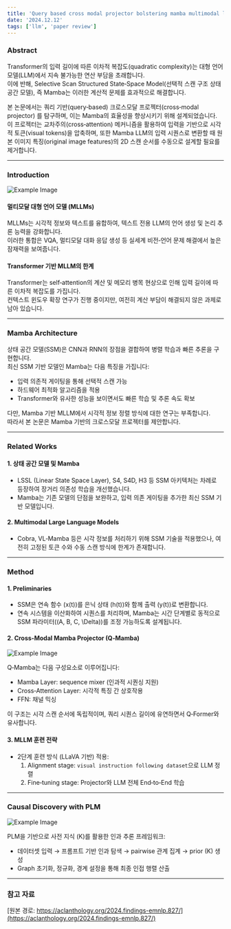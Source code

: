 ```yaml
---
title: 'Query based cross modal projector bolstering mamba multimodal llm'
date: '2024.12.12'
tags: ['llm', 'paper review']
---
```


### Abstract

Transformer의 입력 길이에 따른 이차적 복잡도(quadratic complexity)는 대형 언어 모델(LLM)에서 지속 불가능한 연산 부담을 초래합니다.  
이에 반해, Selective Scan Structured State‑Space Model(선택적 스캔 구조 상태공간 모델), 즉 Mamba는 이러한 계산적 문제를 효과적으로 해결합니다.

본 논문에서는 쿼리 기반(query‑based) 크로스모달 프로젝터(cross‑modal projector) 를 탐구하며, 이는 Mamba의 효율성을 향상시키기 위해 설계되었습니다.  
이 프로젝터는 교차주의(cross‑attention) 메커니즘을 활용하여 입력을 기반으로 시각적 토큰(visual tokens)을 압축하며, 또한 Mamba LLM의 입력 시퀀스로 변환할 때 원본 이미지 특징(original image features)의 2D 스캔 순서를 수동으로 설계할 필요를 제거합니다.

---

### Introduction

![Example Image](https://velog.velcdn.com/images/ski06043/post/f50d60e1-694d-48cc-9aef-5caac866a67f/image.png)

#### 멀티모달 대형 언어 모델 (MLLMs)

MLLMs는 시각적 정보와 텍스트를 융합하여, 텍스트 전용 LLM의 언어 생성 및 논리 추론 능력을 강화합니다.  
이러한 통합은 VQA, 멀티모달 대화 응답 생성 등 실세계 비전‑언어 문제 해결에서 높은 잠재력을 보여줍니다.

#### Transformer 기반 MLLM의 한계

Transformer는 self‑attention의 계산 및 메모리 병목 현상으로 인해 입력 길이에 따른 이차적 복잡도를 가집니다.  
컨텍스트 윈도우 확장 연구가 진행 중이지만, 여전히 계산 부담이 해결되지 않은 과제로 남아 있습니다.

---

### Mamba Architecture

상태 공간 모델(SSM)은 CNN과 RNN의 장점을 결합하여 병렬 학습과 빠른 추론을 구현합니다.  
최신 SSM 기반 모델인 Mamba는 다음 특징을 가집니다:

- 입력 의존적 게이팅을 통해 선택적 스캔 가능  
- 하드웨어 최적화 알고리즘을 적용  
- Transformer와 유사한 성능을 보이면서도 빠른 학습 및 추론 속도 확보  

다만, Mamba 기반 MLLM에서 시각적 정보 정렬 방식에 대한 연구는 부족합니다.  
따라서 본 논문은 Mamba 기반의 크로스모달 프로젝터를 제안합니다.

---

### Related Works

#### 1. 상태 공간 모델 및 Mamba  
- LSSL (Linear State Space Layer), S4, S4D, H3 등 SSM 아키텍처는 차례로 등장하여 장거리 의존성 학습을 개선했습니다.  
- Mamba는 기존 모델의 단점을 보완하고, 입력 의존 게이팅을 추가한 최신 SSM 기반 모델입니다.

#### 2. Multimodal Large Language Models  
- Cobra, VL‑Mamba 등은 시각 정보를 처리하기 위해 SSM 기술을 적용했으나, 여전히 고정된 토큰 수와 수동 스캔 방식에 한계가 존재합니다.

---

### Method

#### 1. Preliminaries  
- SSM은 연속 함수 \(x(t)\)를 은닉 상태 \(h(t)\)와 함께 출력 \(y(t)\)로 변환합니다.  
- 연속 시스템을 이산화하여 시퀀스를 처리하며, Mamba는 시간 단계별로 동적으로 SSM 파라미터(\(A, B, C, \Delta\))를 조정 가능하도록 설계됩니다.

#### 2. Cross‑Modal Mamba Projector (Q‑Mamba)

![Example Image](https://velog.velcdn.com/images/ski06043/post/024f3e4e-f4a7-46a4-83a7-620e87a00522/image.png)

Q‑Mamba는 다음 구성요소로 이루어집니다:

- Mamba Layer: sequence mixer (인과적 시퀀싱 지원)  
- Cross‑Attention Layer: 시각적 특징 간 상호작용  
- FFN: 채널 믹싱  

이 구조는 시각 스캔 순서에 독립적이며, 쿼리 시퀀스 길이에 유연하면서 Q‑Former와 유사합니다.

#### 3. MLLM 훈련 전략  
- 2단계 훈련 방식 (LLaVA 기반) 적용:  
  1. Alignment stage: `visual instruction following dataset`으로 LLM 정렬  
  2. Fine‑tuning stage: Projector와 LLM 전체 End‑to‑End 학습

---

### Causal Discovery with PLM

![Example Image](https://velog.velcdn.com/images/ski06043/post/94900903-6d4f-4e68-853a-029ca30b1053/image.png)

PLM을 기반으로 사전 지식 \(K\)를 활용한 인과 추론 프레임워크:  
- 데이터셋 입력 → 프롬프트 기반 인과 탐색 → pairwise 관계 집계 → prior \(K\) 생성  
- Graph 초기화, 정규화, 경계 설정을 통해 최종 인접 행렬 산출

---

### 참고 자료

[원본 경로: https://aclanthology.org/2024.findings-emnlp.827/](https://aclanthology.org/2024.findings-emnlp.827/)